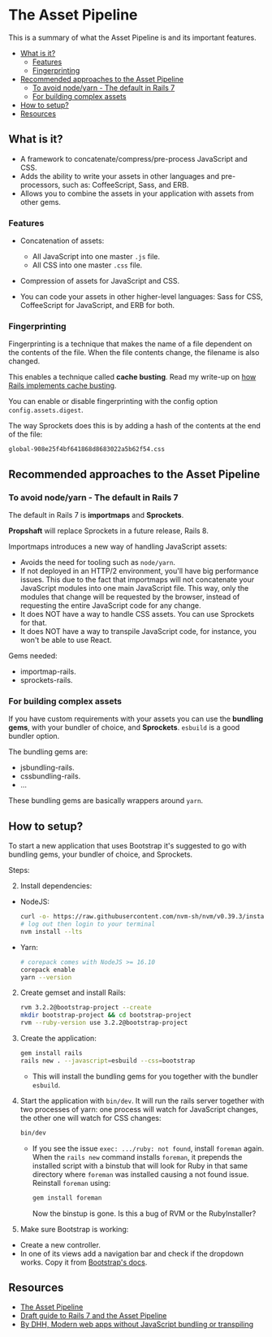 # The Asset Pipeline

This is a summary of what the Asset Pipeline is and its important features.

<!-- TOC -->

- [What is it?](#what-is-it)
    - [Features](#features)
    - [Fingerprinting](#fingerprinting)
- [Recommended approaches to the Asset Pipeline](#recommended-approaches-to-the-asset-pipeline)
    - [To avoid node/yarn - The default in Rails 7](#to-avoid-nodeyarn---the-default-in-rails-7)
    - [For building complex assets](#for-building-complex-assets)
- [How to setup?](#how-to-setup)
- [Resources](#resources)

<!-- /TOC -->

## What is it?

- A framework to concatenate/compress/pre-process JavaScript and CSS.
- Adds the ability to write your assets in other languages and pre-processors, such as: CoffeeScript,
  Sass, and ERB.
- Allows you to combine the assets in your application with assets from other gems.

### Features

- Concatenation of assets:
  - All JavaScript into one master `.js` file.
  - All CSS into one master `.css` file.

- Compression of assets for JavaScript and CSS.

- You can code your assets in other higher-level languages: Sass for CSS, CoffeeScript for JavaScript, and
  ERB for both.

### Fingerprinting

Fingerprinting is a technique that makes the name of a file dependent on the contents of the file.
When the file contents change, the filename is also changed.

This enables a technique called **cache busting**. Read my write-up on
[how Rails implements cache busting](http-response-lifecycle.md#for-static-content---cache-busting).

You can enable or disable fingerprinting with the config option `config.assets.digest`.

The way Sprockets does this is by adding a hash of the contents at the end of the file:

```
global-908e25f4bf641868d8683022a5b62f54.css
```

## Recommended approaches to the Asset Pipeline

### To avoid node/yarn - The default in Rails 7

The default in Rails 7 is **importmaps** and **Sprockets**.

**Propshaft** will replace Sprockets in a future release, Rails 8.

Importmaps introduces a new way of handling JavaScript assets:

- Avoids the need for tooling such as `node/yarn`.
- If not deployed in an HTTP/2 environment, you'll have big performance issues. This due to the fact
  that importmaps will not concatenate your JavaScript modules into one main JavaScript file. This way,
  only the modules that change will be requested by the browser, instead of requesting the entire JavaScript
  code for any change.
- It does NOT have a way to handle CSS assets. You can use Sprockets for that.
- It does NOT have a way to transpile JavaScript code, for instance, you won't be able to use React.

Gems needed:

- importmap-rails.
- sprockets-rails.

### For building complex assets

If you have custom requirements with your assets you can use the **bundling gems**, with your bundler
of choice, and **Sprockets**. `esbuild` is a good bundler option.

The bundling gems are:
- jsbundling-rails.
- cssbundling-rails.
- ...

These bundling gems are basically wrappers around `yarn`.

## How to setup?

To start a new application that uses Bootstrap it's suggested to go with bundling gems, your bundler of
choice, and Sprockets.

Steps:

2. Install dependencies:

  - NodeJS:

    ```bash
    curl -o- https://raw.githubusercontent.com/nvm-sh/nvm/v0.39.3/install.sh | bash
    # log out then login to your terminal
    nvm install --lts
    ```

  - Yarn:

    ```bash
    # corepack comes with NodeJS >= 16.10
    corepack enable
    yarn --version
    ```

2. Create gemset and install Rails:

   ```bash
   rvm 3.2.2@bootstrap-project --create
   mkdir bootstrap-project && cd bootstrap-project
   rvm --ruby-version use 3.2.2@bootstrap-project
   ```

3. Create the application:

   ```bash
   gem install rails
   rails new . --javascript=esbuild --css=bootstrap
   ```

   - This will install the bundling gems for you together with the bundler `esbuild`.

4. Start the application with `bin/dev`. It will run the rails server together with two processes of yarn:
   one process will watch for JavaScript changes, the other one will watch for CSS changes:

   ```bash
   bin/dev
   ```

   - If you see the issue `exec: .../ruby: not found`, install `foreman` again. When the `rails new`
     command installs `foreman`, it prepends the installed script with a binstub that will look for
     Ruby in that same directory where `foreman` was installed causing a not found issue.
     Reinstall `foreman` using:

     ```bash
     gem install foreman
     ```

     Now the binstup is gone. Is this a bug of RVM or the RubyInstaller?

5. Make sure Bootstrap is working:

  - Create a new controller.
  - In one of its views add a navigation bar and check if the dropdown works. Copy it from
    [Bootstrap's docs](https://getbootstrap.com/docs/5.2/components/navbar/).

## Resources

- [The Asset Pipeline](https://guides.rubyonrails.org/asset_pipeline.html)
- [Draft guide to Rails 7 and the Asset Pipeline](https://discuss.rubyonrails.org/t/guide-to-rails-7-and-the-asset-pipeline/80851)
- [By DHH, Modern web apps without JavaScript bundling or transpiling](https://world.hey.com/dhh/modern-web-apps-without-javascript-bundling-or-transpiling-a20f2755)